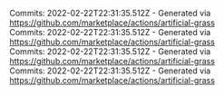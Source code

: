 Commits: 2022-02-22T22:31:35.512Z - Generated via https://github.com/marketplace/actions/artificial-grass
<br>
Commits: 2022-02-22T22:31:35.512Z - Generated via https://github.com/marketplace/actions/artificial-grass
<br>
Commits: 2022-02-22T22:31:35.512Z - Generated via https://github.com/marketplace/actions/artificial-grass
<br>
Commits: 2022-02-22T22:31:35.512Z - Generated via https://github.com/marketplace/actions/artificial-grass
<br>
